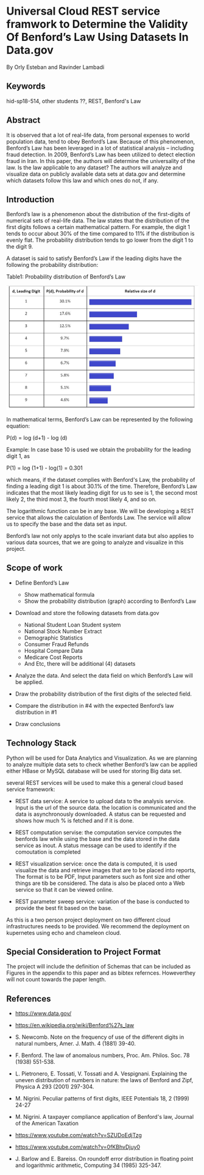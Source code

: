 # Universal Cloud REST service framwork to Determine the Validity Of Benford’s Law Using Datasets In Data.gov
By Orly Esteban and Ravinder Lambadi

## Keywords

hid-sp18-514, other students ??, REST, Benford's Law

## Abstract

It is observed that a lot of real-life data, from personal expenses to world population data, tend to obey Benford’s Law. 
Because of this phenomenon, Benford’s Law has been leveraged in a lot of statistical analysis – including fraud detection. 
In 2009,  Benford’s Law has been utilized to detect election fraud in Iran. In this paper, 
the authors will determine the universality of the law. Is the law applicable to any dataset? 
The authors will analyze and visualize data on publicly available data sets at data.gov and determine which datasets follow this law and which ones do not, if any.

## Introduction

Benford’s law is a phenomenon about the distribution of the first-digits of numerical sets of real-life data. The law states that the distribution of the first digits follows a certain mathematical pattern. For example, the digit 1 tends to occur about 30% of the time compared to 11% if the distribution is evenly flat. The probability distribution tends to go lower from the digit 1 to the digit 9. 

A dataset is said to satisfy Benford’s Law if the leading digits have the following the probability distribution: 

Table1: Probability distribution of Benford’s Law

![Benfords Law Table](https://github.com/cloudmesh-community/hid-sp18-514/blob/master/project/images/benfords_law.JPG?raw=true)

In mathematical terms, Benford’s Law can be represented by the following equation: 

P(d) = log (d+1) - log (d)

Example: In case base 10 is used we obtain the probability for the leading digit 1, as

P(1) = log (1+1) - log(1) = 0.301 

which means, if the dataset complies with Benford's Law, the probability of finding a leading digit 1 is about 30.1% of the time. Therefore, Benford’s Law indicates that the most likely leading digit for us to see is 1, the second most likely 2, the third most 3, the fourth most likely 4, and so on. 

The logarithmic function can be in any base. We will be developing a REST service that allows the calculation of Benfords Law. The service will allow us to specify the base and the data set as input. 

Benford’s law not only applys to the scale invariant data but also applies to various data sources, that we are going to analyze and visualize in this project.

## Scope of work
- Define Benford’s Law
  - Show mathematical formula
  - Show the probability distribution (graph) according to Benford’s Law
- Download and store the following datasets from data.gov
  - National Student Loan Student system
  - National Stock Number Extract
  - Demographic Statistics
  - Consumer Fraud Refunds
  - Hospital Compare Data
  - Medicare Cost Reports
  - And Etc, there will be additional (4) datasets

- Analyze the data. And select the data field on which Benford’s Law will be applied.
- Draw the probability distribution of the first digits of the selected field.
- Compare the distribution in #4 with the expected Benford’s law distribution in #1
- Draw conclusions

## Technology Stack

Python will be used for Data Analytics and Visualization. As we are planning to analyze multiple data sets to check whether Benford’s law can be applied either HBase or MySQL database will be used for storing Big data set.

several REST services will be used to make this a general cloud based service framework:

* REST data service: A service to upload data to the analysis service. Input is the url of the source data. the location is communicated and the data is asynchronously downloaded. A status can be requested and shows how much % is fetched and if it is done.

* REST computation servise: the computation service computes the benfords law while using the base and the data stored in the data service as inout. A status message can be used to identify if the comoutation is completed

* REST visualization service: once the data is computed, it is used visualize the data and retrieve images that are to be placed into reports, The format is to be PDF, Input parameters such as font size and other things are tib be considered. The data is also be placed onto a Web service so that it can be viewed online.

* REST parameter sweep service: variation of the base is conducted to provide the best fit based on the base.

As this is a two person project deployment on two different cloud infrastructures needs to be provided. We recommend the deployment on kupernetes using echo and chameleon cloud. 

## Special Consideration to Project Format

The project will include the definition of Schemas that can be included as Figures in the appendix to this paper and as bibtex refernces. Howeverthey will not count towards the paper length.

## References

- https://www.data.gov/

- https://en.wikipedia.org/wiki/Benford%27s_law

 - S. Newcomb. Note on the frequency of use of the different digits in natural numbers, Amer. J.
Math. 4 (1881) 39-40.

- F. Benford. The law of anomalous numbers, Proc. Am. Philos. Soc. 78 (1938) 551-538.

- L. Pietronero, E. Tossati, V. Tossati and A. Vespignani. Explaining the uneven distribution of
numbers in nature: the laws of Benford and Zipf, Physica A 293 (2001) 297-304.

- M. Nigrini. Peculiar patterns of first digits, IEEE Potentials 18, 2 (1999) 24-27
- M. Nigrini. A taxpayer compliance application of Benford's law, Journal of the American Taxation
- https://www.youtube.com/watch?v=SZUDoEdjTzg
- https://www.youtube.com/watch?v=0fKBhvDjuy0
- J. Barlow and E. Bareiss. On roundoff error distribution in floating point and logarithmic arithmetic, Computing 34 (1985) 325-347.
